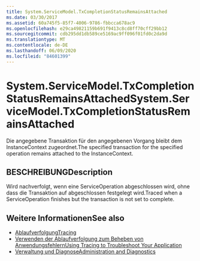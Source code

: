 ```yaml
---
title: System.ServiceModel.TxCompletionStatusRemainsAttached
ms.date: 03/30/2017
ms.assetid: 60a745f5-85f7-4006-9786-fbbcca678ac9
ms.openlocfilehash: e29ca49821159b691f9413c8cd8ff70cff29bb12
ms.sourcegitcommit: cdb295dd1db589ce5169ac9ff096f01fd0c2da9d
ms.translationtype: MT
ms.contentlocale: de-DE
ms.lasthandoff: 06/09/2020
ms.locfileid: "84601399"
---
```

# <a name="systemservicemodeltxcompletionstatusremainsattached"></a><span data-ttu-id="4acbf-102">System.ServiceModel.TxCompletionStatusRemainsAttached</span><span class="sxs-lookup"><span data-stu-id="4acbf-102">System.ServiceModel.TxCompletionStatusRemainsAttached</span></span>
<span data-ttu-id="4acbf-103">Die angegebene Transaktion für den angegebenen Vorgang bleibt dem InstanceContext zugeordnet.</span><span class="sxs-lookup"><span data-stu-id="4acbf-103">The specified transaction for the specified operation remains attached to the InstanceContext.</span></span>  
  
## <a name="description"></a><span data-ttu-id="4acbf-104">BESCHREIBUNG</span><span class="sxs-lookup"><span data-stu-id="4acbf-104">Description</span></span>  
 <span data-ttu-id="4acbf-105">Wird nachverfolgt, wenn eine ServiceOperation abgeschlossen wird, ohne dass die Transaktion auf abgeschlossen festgelegt wird.</span><span class="sxs-lookup"><span data-stu-id="4acbf-105">Traced when a ServiceOperation finishes but the transaction is not set to complete.</span></span>  
  
## <a name="see-also"></a><span data-ttu-id="4acbf-106">Weitere Informationen</span><span class="sxs-lookup"><span data-stu-id="4acbf-106">See also</span></span>

- [<span data-ttu-id="4acbf-107">Ablaufverfolgung</span><span class="sxs-lookup"><span data-stu-id="4acbf-107">Tracing</span></span>](index.md)
- [<span data-ttu-id="4acbf-108">Verwenden der Ablaufverfolgung zum Beheben von Anwendungsfehlern</span><span class="sxs-lookup"><span data-stu-id="4acbf-108">Using Tracing to Troubleshoot Your Application</span></span>](using-tracing-to-troubleshoot-your-application.md)
- [<span data-ttu-id="4acbf-109">Verwaltung und Diagnose</span><span class="sxs-lookup"><span data-stu-id="4acbf-109">Administration and Diagnostics</span></span>](../index.md)
